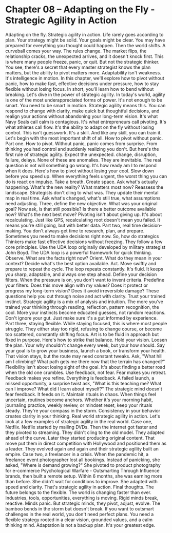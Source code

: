 # Chapter 08 – Adapting on the Fly - Strategic Agility in Action

Adapting on the fly. Strategic agility in action. Life rarely goes according to plan. Your strategy might be solid. Your goals might be clear. You may have prepared for everything you thought could happen. Then the world shifts. A curveball comes your way. The rules change. The market flips, the relationship cracks, the unexpected arrives, and it doesn't knock first. This is where many people freeze, panic, or quit. But not the strategic thinker. You see, there's a secret that every master strategist knows the plan matters, but the ability to pivot matters more. Adaptability isn't weakness. It's intelligence in motion. In this chapter, we'll explore how to pivot without panic, how to make fast, effective decisions under pressure, how to stay flexible without losing focus. In short, you'll learn how to bend without breaking. Let's dive in the power of strategic agility. In today's world, agility is one of the most underappreciated forms of power. It's not enough to be smart. You need to be smart in motion. Strategic agility means this. You can respond to change with clarity, make quick but thoughtful decisions, and realign your actions without abandoning your long-term vision. It's what Navy Seals call calm is contagious. It's what entrepreneurs call pivoting. It's what athletes call flow. It's the ability to adapt on the fly without losing control. This isn't guesswork. It's a skill. And like any skill, you can train it. Let's begin with the most important shift of all. How to pivot without panic. Part one. How to pivot. Without panic, panic comes from surprise. From thinking you had control and suddenly realizing you don't. But here's the first rule of strategic agility. Expect the unexpected. change, disruption, failure, delays. None of these are anomalies. They are inevitable. The real question is not will something go wrong. It's how ready am I to respond when it does. Here's how to pivot without losing your cool. Slow down before you speed up. When everything feels urgent, the worst thing you can do is react on impulse. Take a breath. Create space. Ask what's actually happening. What's the new reality? What matters most now? Reassess the landscape. Strategists don't cling to what was. They update their mental map in real time. Ask what's changed, what's still true, what assumptions need adjusting. Three, define the new objective. What was your original goal? Now ask, is that still possible? Is there a better outcome available now? What's the next best move? Pivoting isn't about giving up. It's about recalculating. Just like GPS, recalculating root doesn't mean you failed. It means you're still going, but with better data. Part two, real time decision-making. You don't always get time to research, plan, and prepare. Sometimes you need to make decisions right now. So, how do strategics Thinkers make fast effective decisions without freezing. They follow a few core principles. Use the UDA loop originally developed by military strategist John Boyd. The UDA loop is a powerful framework for quick thinking. Observe. What are the facts right now? Orient. What do they mean in your context? Decide what's the best option available. Act. Move swiftly and prepare to repeat the cycle. The loop repeats constantly. It's fluid. It keeps you sharp, adaptable, and always one step ahead. Define your decision filters. When the pressure is on, you don't want to invent criteria. Predefine your filters. Does this move align with my values? Does it protect or progress my long-term vision? Does it avoid irreversible damage? These questions help you cut through noise and act with clarity. Trust your trained instinct. Strategic agility is a mix of analysis and intuition. The more you've trained your thinking through reading, reflection, pattern recognition, the cool. More your instincts become educated guesses, not random reactions. Don't ignore your gut. Just make sure it's a gut informed by experience. Part three, staying flexible. While staying focused, this is where most people struggle. They either stay too rigid, refusing to change course, or become too scattered, constantly shifting focus. Art is to be fluid in approach but fixed in purpose. Here's how to strike that balance. Hold your vision. Loosen the plan. Your why shouldn't change every week, but your how should. Say your goal is to grow your business, launch a book, or transform your health. That vision stays, but the route may need constant tweaks. Ask, "What hill am I climbing? What path gets me there now that the terrain has changed?" Flexibility isn't about losing sight of the goal. It's about finding a better road when the old one crumbles. Use feedback, not fear. Fear makes you retreat. Feedback makes you refine. Everything is feedback. A failed launch, a missed opportunity, a surprise twist ask, "What is this teaching me? What can I improve? What did I learn about myself?" The strategic mind doesn't fear feedback. It feeds on it. Maintain rituals in chaos. When things feel uncertain, routines become anchors. Whether it's your morning habit, journaling practice, weekly review, or mindset reset, keep your rituals steady. They're your compass in the storm. Consistency in your behavior creates clarity in your thinking. Real world strategic agility in action. Let's look at a few examples of strategic agility in the real world. Case one, Netflix. Netflix started by mailing DVDs. Then the internet got faster and they pivoted to streaming. They didn't cling to the old model. They adapted ahead of the curve. Later they started producing original content. That move put them in direct competition with Hollywood and positioned them as a leader. They evolved again and again and their strategic agility built an empire. Case two, a freelancer in a crisis. When the pandemic hit, a freelance event photographer lost all bookings. Instead of panicking, she asked, "Where is demand growing?" She pivoted to product photography for e-commerce Psychological Warfare - Outsmarting Through Influence brands, then built a remote setup. Within 6 months, she was earning more than before. She didn't wait for conditions to improve. She adapted with speed and clarity. That's strategic agility in action. Final thoughts. The future belongs to the flexible. The world is changing faster than ever. Industries, tools, opportunities, everything is moving. Rigid minds break, reactive. Minds panic. But strategic minds, they pivot, adjust, evolve. The bamboo bends in the storm but doesn't break. If you want to outsmart challenges in the real world, you don't need perfect plans. You need a flexible strategy rooted in a clear vision, grounded values, and a calm thinking mind. Adaptation is not a backup plan. It's your greatest edge.
